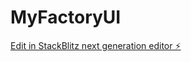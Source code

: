 # MyFactoryUI

[Edit in StackBlitz next generation editor ⚡️](https://stackblitz.com/~/github.com/ddiawara/MyFactoryUI)